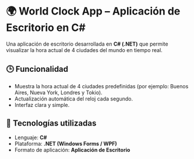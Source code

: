 # 🌍 World Clock App – Aplicación de Escritorio en C#

Una aplicación de escritorio desarrollada en **C# (.NET)** que permite visualizar la hora actual de 4 ciudades del mundo en tiempo real.

## 🕒 Funcionalidad

- Muestra la hora actual de 4 ciudades predefinidas (por ejemplo: Buenos Aires, Nueva York, Londres y Tokio).
- Actualización automática del reloj cada segundo.
- Interfaz clara y simple.

## 🧰 Tecnologías utilizadas

- Lenguaje: **C#**
- Plataforma: **.NET (Windows Forms / WPF)**
- Formato de aplicación: **Aplicación de Escritorio**
